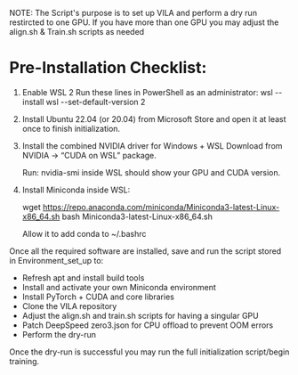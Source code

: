 NOTE: The Script's purpose is to set up VILA and perform a dry run restircted to one GPU.
      If you have more than one GPU you may adjust the align.sh & Train.sh scripts as needed

# Pre-Installation Checklist:

1.	Enable WSL 2
Run these lines in PowerShell as an administrator:
wsl --install
wsl --set-default-version 2

2.	Install Ubuntu 22.04 (or 20.04) from Microsoft Store and open it at least once to finish initialization.

3.	Install the combined NVIDIA driver for Windows + WSL
Download from NVIDIA → “CUDA on WSL” package. 

      Run: nvidia-smi inside WSL should show your GPU and CUDA version.

4.	Install Miniconda inside WSL:

      wget https://repo.anaconda.com/miniconda/Miniconda3-latest-Linux-x86_64.sh
      bash Miniconda3-latest-Linux-x86_64.sh

      Allow it to add conda to ~/.bashrc

Once all the required software are installed, save and run the script stored in Environment_set_up to:
-	Refresh apt and install build tools
-	Install and activate your own Miniconda environment
-	Install PyTorch + CUDA and core libraries
-	Clone the VILA repository
-	Adjust the align.sh and train.sh scripts for having a singular GPU
-	Patch DeepSpeed zero3.json for CPU offload to prevent OOM errors
-	Perform the dry-run

Once the dry-run is successful you may run the full initialization script/begin training.
